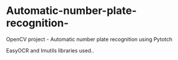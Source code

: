 # Automatic-number-plate-recognition-
OpenCV project - Automatic number plate recognition 
using Pytotch

EasyOCR and Imutils libraries used..
